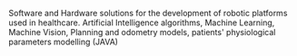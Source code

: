 Software and Hardware solutions for the development of robotic platforms used
in healthcare. Artificial Intelligence algorithms, Machine Learning, Machine Vision, Planning and
odometry models, patients' physiological parameters modelling (JAVA)
